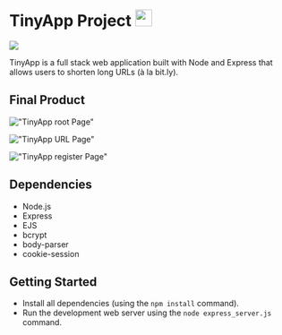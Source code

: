 # TinyApp Project <img src="https://raw.githubusercontent.com/MartinHeinz/MartinHeinz/master/wave.gif" width="30px">

![](https://img.shields.io/badge/Node.js-Express-informational?style=flat&logo=<#339933>&logoColor=white&color=2bbc8a)

TinyApp is a full stack web application built with Node and Express that allows users to shorten long URLs (à la bit.ly).

## Final Product

!["TinyApp root Page"](https://i.ibb.co/MffKtCp/Screen-Shot-2022-05-10-at-1-26-13-AM.png)

!["TinyApp URL Page"](https://i.ibb.co/dmS8vmG/Screen-Shot-2022-05-10-at-1-21-15-AM.png)

!["TinyApp register Page"](https://i.ibb.co/3mbRdxN/Screen-Shot-2022-05-10-at-2-05-40-AM.png)

## Dependencies

- Node.js
- Express
- EJS
- bcrypt
- body-parser
- cookie-session


## Getting Started

- Install all dependencies (using the `npm install` command).
- Run the development web server using the `node express_server.js` command.